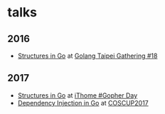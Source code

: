 # talks

## 2016

- [Structures in Go](http://go-talks.appspot.com/github.com/browny/talks/2016/structures-in-go/structures-in-go.slide) at [Golang Taipei Gathering #18](https://github.com/golangtw/GolangTaiwanGathering/tree/master/meetup/gtg18)

## 2017

- [Structures in Go](http://go-talks.appspot.com/github.com/browny/talks/2017/structures-in-go/structures-in-go.slide) at [iThome #Gopher Day](http://gopher.ithome.com.tw/)
- [Dependency Injection in Go](https://speakerdeck.com/brownylin/dependency-injection-in-go) at [COSCUP2017](https://coscup.org/2017/#/schedule/day2/3061525)
